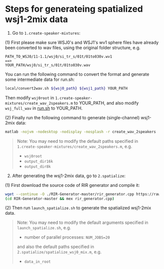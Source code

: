 # Steps for generateing spatialized wsj1-2mix data

1. Go to `1.create-speaker-mixtures`:

(1) First please make sure WSJ0's and WSJ1's wv1 sphere files have already been converted to wav files, using the original folder structure, e.g.
```
PATH_TO_WSJ0/11-1.1/wsj0/si_tr_s/01t/01to030v.wv1
==>
YOUR_PATH/wsj0/si_tr_s/01t/01to030v.wav
```

You can run the following command to convert the format and generate some intermediate data for run.sh:
```bash
local/convert2wav.sh ${wsj0_path} ${wsj1_path} YOUR_PATH
```

Then modify `wsj0root` in `1.create-speaker-mixtures/create_wav_2speakers.m` to YOUR_PATH,
and also modify `wsj_full_wav` in [run.sh](https://github.com/Emrys365/espnet/blob/wsj1_mix_spatialized/egs/wsj1_mix_spatialized/asr1/run.sh) to YOUR_PATH.

(2) Finally run the following command to generate (single-channel) wsj1-2mix data:

```bash
matlab -nojvm -nodesktop -nodisplay -nosplash -r create_wav_2speakers
```

> Note: You may need to modify the default paths specified in `1.create-speaker-mixtures/create_wav_2speakers.m`, e.g.
>
> + `wsj0root`
> + `output_dir16k`
> + `output_dir8k`

2. After generating the wsj1-2mix data, go to `2.spatialize`:

(1) First download the source code of RIR generator and compile it:

```bash
wget --continue -O ./RIR-Generator-master/rir_generator.cpp https://raw.githubusercontent.com/ehabets/RIR-Generator/master/rir_generator.cpp
(cd RIR-Generator-master && mex rir_generator.cpp)
```

(2) Then run `launch_spatialize.sh` to generate the spatialized wsj1-2mix data.

> Note: You may need to modify the default arguments specified in `launch_spatialize.sh`, e.g.
>
> + number of parallel processes: `NUM_JOBS=20`
>
> and also the default paths specified in `2.spatialize/spatialize_wsj0_mix.m`, e.g.
>
> + `data_in_root`
